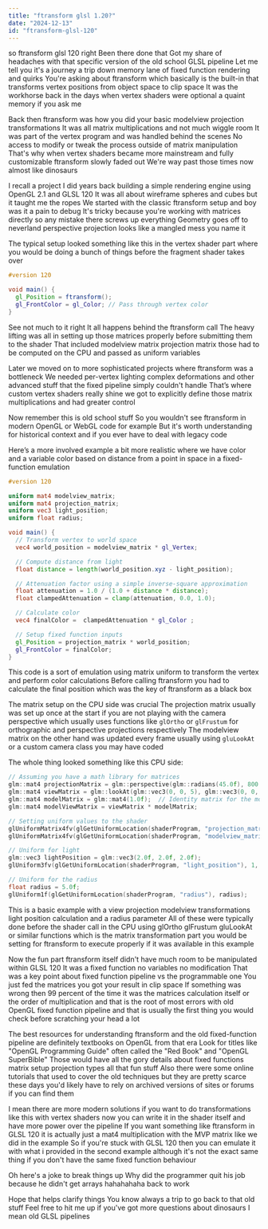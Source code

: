 ```yaml
---
title: "ftransform glsl 1.20?"
date: "2024-12-13"
id: "ftransform-glsl-120"
---
```


 so ftransform glsl 120 right Been there done that Got my share of headaches with that specific version of the old school GLSL pipeline Let me tell you it's a journey a trip down memory lane of fixed function rendering and quirks You're asking about ftransform which basically is the built-in that transforms vertex positions from object space to clip space It was the workhorse back in the days when vertex shaders were optional a quaint memory if you ask me

Back then ftransform was how you did your basic modelview projection transformations It was all matrix multiplications and not much wiggle room It was part of the vertex program and was handled behind the scenes No access to modify or tweak the process outside of matrix manipulation That's why when vertex shaders became more mainstream and fully customizable ftransform slowly faded out We're way past those times now almost like dinosaurs

I recall a project I did years back building a simple rendering engine using OpenGL 2.1 and GLSL 120 It was all about wireframe spheres and cubes but it taught me the ropes We started with the classic ftransform setup and boy was it a pain to debug It's tricky because you're working with matrices directly so any mistake there screws up everything Geometry goes off to neverland perspective projection looks like a mangled mess you name it

The typical setup looked something like this in the vertex shader part where you would be doing a bunch of things before the fragment shader takes over

```glsl
#version 120

void main() {
  gl_Position = ftransform();
  gl_FrontColor = gl_Color; // Pass through vertex color
}
```
See not much to it right It all happens behind the ftransform call The heavy lifting was all in setting up those matrices properly before submitting them to the shader That included modelview matrix projection matrix those had to be computed on the CPU and passed as uniform variables

Later we moved on to more sophisticated projects where ftransform was a bottleneck We needed per-vertex lighting complex deformations and other advanced stuff that the fixed pipeline simply couldn't handle That’s where custom vertex shaders really shine we got to explicitly define those matrix multiplications and had greater control

Now remember this is old school stuff So you wouldn't see ftransform in modern OpenGL or WebGL code for example But it's worth understanding for historical context and if you ever have to deal with legacy code

Here’s a more involved example a bit more realistic where we have color and a variable color based on distance from a point in space in a fixed-function emulation

```glsl
#version 120

uniform mat4 modelview_matrix;
uniform mat4 projection_matrix;
uniform vec3 light_position;
uniform float radius;

void main() {
  // Transform vertex to world space
  vec4 world_position = modelview_matrix * gl_Vertex;

  // Compute distance from light
  float distance = length(world_position.xyz - light_position);

  // Attenuation factor using a simple inverse-square approximation
  float attenuation = 1.0 / (1.0 + distance * distance);
  float clampedAttenuation = clamp(attenuation, 0.0, 1.0);

  // Calculate color
  vec4 finalColor =  clampedAttenuation * gl_Color ;

  // Setup fixed function inputs
  gl_Position = projection_matrix * world_position;
  gl_FrontColor = finalColor;
}
```
This code is a sort of emulation using matrix uniform to transform the vertex and perform color calculations Before calling ftransform you had to calculate the final position which was the key of ftransform as a black box

The matrix setup on the CPU side was crucial The projection matrix usually was set up once at the start if you are not playing with the camera perspective which usually uses functions like `glOrtho` or `glFrustum` for orthographic and perspective projections respectively The modelview matrix on the other hand was updated every frame usually using `gluLookAt` or a custom camera class you may have coded

The whole thing looked something like this CPU side:

```cpp
// Assuming you have a math library for matrices
glm::mat4 projectionMatrix = glm::perspective(glm::radians(45.0f), 800.0f/ 600.0f, 0.1f, 100.0f);
glm::mat4 viewMatrix = glm::lookAt(glm::vec3(0, 0, 5), glm::vec3(0, 0, 0), glm::vec3(0, 1, 0));
glm::mat4 modelMatrix = glm::mat4(1.0f);  // Identity matrix for the model
glm::mat4 modelViewMatrix = viewMatrix * modelMatrix;

// Setting uniform values to the shader
glUniformMatrix4fv(glGetUniformLocation(shaderProgram, "projection_matrix"), 1, GL_FALSE, glm::value_ptr(projectionMatrix));
glUniformMatrix4fv(glGetUniformLocation(shaderProgram, "modelview_matrix"), 1, GL_FALSE, glm::value_ptr(modelViewMatrix));

// Uniform for light
glm::vec3 lightPosition = glm::vec3(2.0f, 2.0f, 2.0f);
glUniform3fv(glGetUniformLocation(shaderProgram, "light_position"), 1, glm::value_ptr(lightPosition));

// Uniform for the radius
float radius = 5.0f;
glUniform1f(glGetUniformLocation(shaderProgram, "radius"), radius);
```

This is a basic example with a view projection modelview transformations light position calculation and a radius parameter All of these were typically done before the shader call in the CPU using glOrtho glFrustum gluLookAt or similar functions which is the matrix transformation part you would be setting for ftransform to execute properly if it was available in this example

Now the fun part ftransform itself didn't have much room to be manipulated within GLSL 120 It was a fixed function no variables no modification That was a key point about fixed function pipeline vs the programmable one You just fed the matrices you got your result in clip space If something was wrong then 99 percent of the time it was the matrices calculation itself or the order of multiplication and that is the root of most errors with old OpenGL fixed function pipeline and that is usually the first thing you would check before scratching your head a lot

The best resources for understanding ftransform and the old fixed-function pipeline are definitely textbooks on OpenGL from that era Look for titles like "OpenGL Programming Guide" often called the "Red Book" and "OpenGL SuperBible" Those would have all the gory details about fixed functions matrix setup projection types all that fun stuff Also there were some online tutorials that used to cover the old techniques but they are pretty scarce these days you'd likely have to rely on archived versions of sites or forums if you can find them

I mean there are more modern solutions if you want to do transformations like this with vertex shaders now you can write it in the shader itself and have more power over the pipeline If you want something like ftransform in GLSL 120 it is actually just a mat4 multiplication with the MVP matrix like we did in the example So if you're stuck with GLSL 120 then you can emulate it with what i provided in the second example although it's not the exact same thing if you don't have the same fixed function behaviour

Oh here's a joke to break things up Why did the programmer quit his job because he didn't get arrays hahahahaha   back to work

Hope that helps clarify things You know always a trip to go back to that old stuff Feel free to hit me up if you've got more questions about dinosaurs I mean old GLSL pipelines
